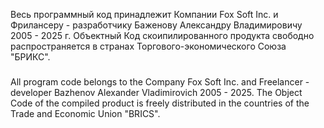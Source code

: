 Весь программный код принадлежит Компании Fox Soft Inc. и Фрилансеру - разработчику Баженову Александру Владимировичу 2005 - 2025 г. Объектный Код скоипилированного продукта свободно распространяется в странах Торгового-экономического Союза "БРИКС".
###
All program code belongs to the Company Fox Soft Inc. and Freelancer - developer Bazhenov Alexander Vladimirovich 2005 - 2025. The Object Code of the compiled product is freely distributed in the countries of the Trade and Economic Union "BRICS".
